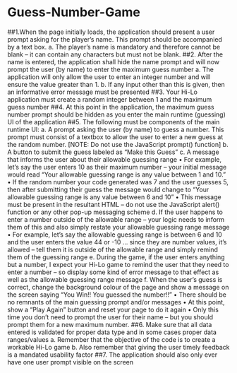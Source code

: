 # Guess-Number-Game
##1.When the page initially loads, the application should present a user prompt asking for the player’s name. This prompt should be accompanied by a text box.
  a. The player’s name is mandatory and therefore cannot be blank – it can contain any characters but must not be blank.
##2. After the name is entered, the application shall hide the name prompt and will now prompt the user (by name) to enter the maximum guess number
  a. The application will only allow the user to enter an integer number and will ensure the value greater than 1.
  b. If any input other than this is given, then an informative error message must be presented
##3. Your Hi-Lo application must create a random integer between 1 and the maximum guess number
##4. At this point in the application, the maximum guess number prompt should be hidden as you enter the main runtime (guessing) UI of the application
##5. The following must be components of the main runtime UI:
  a. A prompt asking the user (by name) to guess a number. This prompt must consist of a textbox to allow the user to enter a new guess at the random number. [NOTE: Do not use the JavaScript prompt() function]
  b. A button to submit the guess labeled as “Make this Guess”
  c. A message that informs the user about their allowable guessing range
    • For example, let’s say the user enters 10 as their maximum number – your initial message would read “Your allowable guessing range is any value between 1 and 10.”
    • If the random number your code generated was 7 and the user guesses 5, then after submitting their guess the message would change to “Your allowable guessing range is any value between 6 and 10”
    • This message must be present in the resultant HTML – do not use the JavaScript alert() function or any other pop-up messaging scheme
  d. If the user happens to enter a number outside of the allowable range – your logic needs to inform them of this and also simply restate your allowable guessing range message
    • For example, let’s say the allowable guessing range is between 6 and 10 and the user enters the value 44 or -10 … since they are number values, it’s allowed – tell them it is outside of the allowable range and simply remind them of the guessing range
  e. During the game, if the user enters anything but a number, I expect your Hi-Lo game to remind the user that they need to enter a number – so display some kind of error message to that effect as well as the allowable guessing range message
  f. When the user’s guess is correct, change the background colour of the page and show a message on the screen saying “You Win!! You guessed the number!!”
    • There should be no remnants of the main guessing prompt and/or messages
    • At this point, show a “Play Again” button and reset your page to do it again
    • Only this time you don’t need to prompt the user for their name – but you should prompt them for a new maximum number.
##6. Make sure that all data entered is validated for proper data type and in some cases proper data ranges/values
  a. Remember that the objective of the code is to create a workable Hi-Lo game
  b. Also remember that giving the user timely feedback is a mandated usability factor
##7. The application should also only ever have one user prompt visible on the screen
